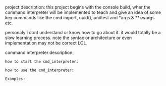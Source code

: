 project description:
this project begins with the console build, wher the command interpreter will be implemented to teach and 
give an idea of some key commands like the cmd import, uuid(), unittest and *args & **kwargs etc.

personaly i dont understand or know how to go about it. it would totally be a slow learning process.
note the syntax or architecture or even implementation may not be correct LOL.

command interpreter description:
  
    how to start the cmd_interpreter:

    how to use the cmd_interpreter:

    Examples:



